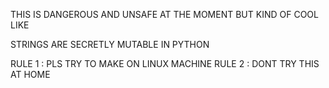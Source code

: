 THIS IS DANGEROUS AND UNSAFE AT THE MOMENT BUT KIND OF COOL
LIKE







STRINGS ARE SECRETLY MUTABLE IN PYTHON








RULE 1 : PLS TRY TO MAKE ON LINUX MACHINE
RULE 2 : DONT TRY THIS AT HOME
